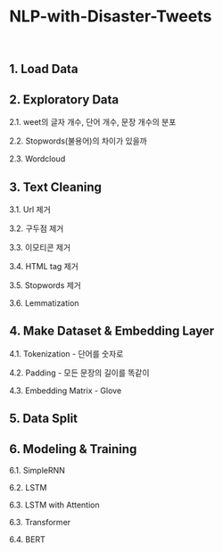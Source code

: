 # NLP-with-Disaster-Tweets

<br>

## 1. Load Data

## 2. Exploratory Data
   2.1. weet의 글자 개수, 단어 개수, 문장 개수의 분포
 
   2.2. Stopwords(불용어)의 차이가 있을까
  
   2.3. Wordcloud

## 3. Text Cleaning
   3.1. Url 제거
  
   3.2. 구두점 제거
  
   3.3. 이모티콘 제거
  
   3.4. HTML tag 제거
  
   3.5. Stopwords 제거
  
   3.6. Lemmatization

## 4. Make Dataset & Embedding Layer
   4.1. Tokenization - 단어를 숫자로
 
   4.2. Padding - 모든 문장의 길이를 똑같이
  
   4.3. Embedding Matrix - Glove

## 5. Data Split

## 6. Modeling & Training
   6.1. SimpleRNN
  
   6.2. LSTM
  
   6.3. LSTM with Attention
  
   6.3. Transformer
  
   6.4. BERT
